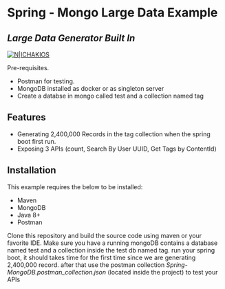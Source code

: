 # Spring - Mongo Large Data Example
## _Large Data Generator Built In_

[![N|ICHAKIOS](https://cldup.com/dTxpPi9lDf.thumb.png)](https://ichakios.com)

Pre-requisites.

- Postman for testing.
- MongoDB installed as docker or as singleton server
- Create a databse in mongo called test and a collection named tag
## Features

- Generating 2,400,000 Records in the tag collection when the spring boot first run.
- Exposing 3 APIs (count, Search By User UUID, Get Tags by ContentId)


## Installation

This example requires the below to be installed:
- Maven
- MongoDB
- Java 8+
- Postman

Clone this repository and build the source code using maven or your favorite IDE.
Make sure you have a running mongoDB contains a database named test and a collection inside the test db named tag.
run your spring boot, it should takes time for the first time since we are generating 2,400,000 record.
after that use the postman collection _Spring-MongoDB.postman_collection.json_ (located inside the project) to test your APIs
